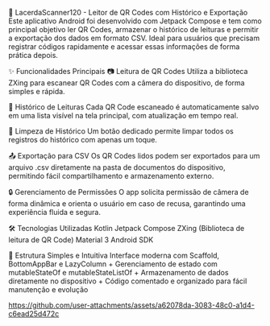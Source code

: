 📱 LacerdaScanner120 - Leitor de QR Codes com Histórico e Exportação
Este aplicativo Android foi desenvolvido com Jetpack Compose e tem como principal objetivo ler QR Codes, armazenar o histórico de leituras e permitir a exportação dos dados em formato CSV. Ideal para usuários que precisam registrar códigos rapidamente e acessar essas informações de forma prática depois.

✨ Funcionalidades Principais
📷 Leitura de QR Codes
Utiliza a biblioteca ZXing para escanear QR Codes com a câmera do dispositivo, de forma simples e rápida.

📜 Histórico de Leituras
Cada QR Code escaneado é automaticamente salvo em uma lista visível na tela principal, com atualização em tempo real.

🧹 Limpeza de Histórico
Um botão dedicado permite limpar todos os registros do histórico com apenas um toque.

📤 Exportação para CSV
Os QR Codes lidos podem ser exportados para um arquivo .csv diretamente na pasta de documentos do dispositivo, permitindo fácil compartilhamento e armazenamento externo.

🔒 Gerenciamento de Permissões
O app solicita permissão de câmera de forma dinâmica e orienta o usuário em caso de recusa, garantindo uma experiência fluida e segura.

🛠️ Tecnologias Utilizadas
Kotlin
Jetpack Compose
ZXing (Biblioteca de leitura de QR Code)
Material 3
Android SDK

📁 Estrutura Simples e Intuitiva
Interface moderna com Scaffold, BottomAppBar e LazyColumn + Gerenciamento de estado com mutableStateOf e mutableStateListOf + Armazenamento de dados diretamente no dispositivo + Código comentado e organizado para fácil manutenção e evolução

https://github.com/user-attachments/assets/a62078da-3083-48c0-a1d4-c6ead25d472c

